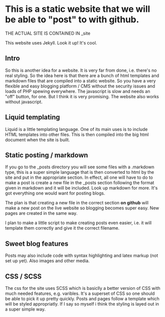 # This is a static website that we will be able to "post" to with github.
THE ACTUAL SITE IS CONTAINED IN \_site


This website uses Jekyll. Look it up! It's cool.
## Intro
So this is another idea for a website. It is very far from done, i.e. there's no real styling.
So the idea here is that there are a bunch of html templates and markdown files that are compiled into a static website. So you have a very flexible and easy blogging platform / CMS without the security issues and loads of PHP spewing everywhere.
The javascript is slow and needs an "off" button, for one. But I think it is very promising.
The website also works without javascript.

## Liquid templating
Liquid is a little templating language. One of its main uses is to include HTML templates into other files. This is then compiled into the big html document when the site is built.

## Static posting / markdown
If you go to the \_posts directory you will see some files with a .markdown type, this is a super simple language that is then converted to html by the site and put
in the appropriate section. In effect, all one will have to do to make a post is create a new file in the \_posts section following the format given in markdown and
it will be included. Look up markdown for more. It's got everything one would want for posting blogs.

The plan is that creating a new file in the correct section **on github** will make a new post on the live website so blogging becomes super easy.
New pages are created in the same way.

I plan to make a little script to make creating posts even easier, i.e. it will template them correctly and give it the correct filename.

## Sweet blog features
Posts may also include code with syntax highlighting and latex markup (not set up yet). Also images and other media.

## CSS / SCSS
The css for the site uses SCSS which is
basiclly a better version of CSS with much needed features, e.g. varibles. It's a superset of CSS so one should be able to pick it up pretty quickly. 
Posts and pages follow a template which will be styled appropriatly. If I say so myself i think the styling is layed out in a super simple way.

